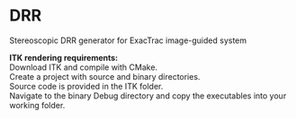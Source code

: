 # DRR
Stereoscopic DRR generator for ExacTrac image-guided system

**ITK rendering requirements:**  
Download ITK and compile with CMake.  
Create a project with source and binary directories.  
Source code is provided in the ITK folder.  
Navigate to the binary Debug directory and copy the executables into your working folder.
